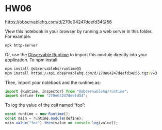 # HW06

https://observablehq.com/d/270e04247deefd34@56

View this notebook in your browser by running a web server in this folder. For
example:

~~~sh
npx http-server
~~~

Or, use the [Observable Runtime](https://github.com/observablehq/runtime) to
import this module directly into your application. To npm install:

~~~sh
npm install @observablehq/runtime@5
npm install https://api.observablehq.com/d/270e04247deefd34@56.tgz?v=3
~~~

Then, import your notebook and the runtime as:

~~~js
import {Runtime, Inspector} from "@observablehq/runtime";
import define from "270e04247deefd34";
~~~

To log the value of the cell named “foo”:

~~~js
const runtime = new Runtime();
const main = runtime.module(define);
main.value("foo").then(value => console.log(value));
~~~
